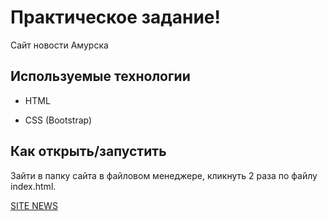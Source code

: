 # **Практическое задание!**

Сайт новости Амурска

## Используемые технологии

* HTML

* CSS (Bootstrap)

## Как открыть/запустить

Зайти в папку сайта в файловом менеджере, кликнуть 2 раза по файлу index.html.

[SITE NEWS](/pages/index.html)